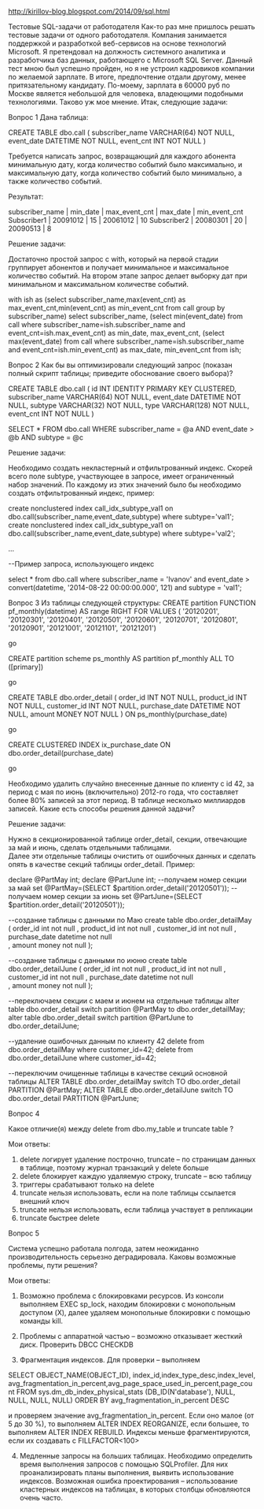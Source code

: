 http://kirillov-blog.blogspot.com/2014/09/sql.html

Тестовые SQL-задачи от работодателя
Как-то раз мне пришлось решать тестовые задачи от одного работодателя. Компания занимается поддержкой и разработкой веб-сервисов на основе технологий Microsoft. Я претендовал на должность системного аналитика и разработчика баз данных, работающего с Microsoft SQL Server.  Данный тест мною был успешно пройден, но я не устроил кадровиков компании по желаемой зарплате. В итоге, предпочтение отдали другому, менее притязательному кандидату. По-моему, зарплата в 60000 руб по Москве является небольшой для человека, владеющими подобными технологиями. Таково уж мое мнение. Итак, следующие задачи:


Вопрос 1
Дана таблица:

CREATE TABLE dbo.call 
  ( 
     subscriber_name VARCHAR(64) NOT NULL, 
     event_date      DATETIME NOT NULL, 
     event_cnt       INT NOT NULL 
  ) 

Требуется написать запрос, возвращающий для каждого абонента минимальную дату, когда количество событий было максимально, и максимальную дату, когда количество событий было минимально, а также количество событий.

Результат:

subscriber_name |	min_date	|	max_event_cnt	|	max_date	|	min_event_cnt
Subscriber1		|	20091012	|	15				|	20061012	|	10
Subscriber2		|	20080301	|	20				|	20090513	|	8


Решение задачи:

Достаточно простой запрос c with, который на первой стадии  группирует абонентов и получает минимальное и максимальное количество событий. На втором этапе запрос делает выборку дат при минимальном и максимальном количестве событий.

with ish as (select subscriber_name,max(event_cnt) as max_event_cnt,min(event_cnt) as min_event_cnt from call
group by subscriber_name)
select
subscriber_name,
(select min(event_date) from call where subscriber_name=ish.subscriber_name and event_cnt=ish.max_event_cnt) as min_date,
max_event_cnt,
(select max(event_date) from call where subscriber_name=ish.subscriber_name and event_cnt=ish.min_event_cnt) as max_date,
min_event_cnt
from ish;


Вопрос 2 
Как бы вы оптимизировали следующий запрос (показан полный скрипт таблицы; приведите обоснование своего выбора)?

CREATE TABLE dbo.call 
  ( 
     id              INT IDENTITY PRIMARY KEY CLUSTERED, 
     subscriber_name VARCHAR(64) NOT NULL, 
     event_date      DATETIME NOT NULL, 
     subtype         VARCHAR(32) NOT NULL, 
     type            VARCHAR(128) NOT NULL, 
     event_cnt       INT NOT NULL 
  ) 

SELECT * 
FROM   dbo.call 
WHERE  subscriber_name = @a 
       AND event_date > @b 
       AND subtype = @c 


Решение задачи:

Необходимо создать некластерный и отфильтрованный индекс.
Скорей всего поле subtype, участвующее в запросе, имеет ограниченный набор значений.  По каждому из этих значений было бы необходимо создать отфильтрованный индекс, пример:


create nonclustered index call_idx_subtype_val1 on dbo.call(subscriber_name,event_date,subtype) where subtype='val1';
create nonclustered index call_idx_subtype_val1 on dbo.call(subscriber_name,event_date,subtype) where subtype='val2';

...

--Пример запроса, использующего индекс

select *
from dbo.call
where subscriber_name = 'Ivanov' and event_date >
convert(datetime, '2014-08-22 00:00:00.000',  121)
 and subtype = 'val1';




Вопрос 3
Из таблицы следующей структуры:
CREATE partition FUNCTION pf_monthly(datetime) AS range RIGHT FOR VALUES ( 
'20120201', '20120301', '20120401', '20120501', '20120601', '20120701', 
'20120801', '20120901', '20121001', '20121101', '20121201') 

go 

CREATE partition scheme ps_monthly AS partition pf_monthly ALL TO ([primary]) 

go 

CREATE TABLE dbo.order_detail 
  ( 
     order_id      INT NOT NULL, 
     product_id    INT NOT NULL, 
     customer_id   INT NOT NULL, 
     purchase_date DATETIME NOT NULL, 
     amount        MONEY NOT NULL 
  ) 
ON ps_monthly(purchase_date) 

go 

CREATE CLUSTERED INDEX ix_purchase_date 
  ON dbo.order_detail(purchase_date) 

go 

Необходимо удалить случайно внесенные данные по клиенту с id 42, за период с мая по июнь (включительно) 2012-го года, что составляет более 80% записей за этот период. В таблице несколько миллиардов записей. Какие есть способы решения данной задачи?


Решение задачи:

Нужно в секционированной таблице order_detail, секции, отвечающие за май и июнь, сделать отдельными таблицами.  
Далее эти отдельные таблицы очистить от ошибочных данных и  сделать опять в качестве секций таблицы order_detail.
Пример:


declare @PartMay  int;
declare @PartJune  int;
--получаем номер секции за май
set @PartMay=(SELECT  $partition.order_detail('20120501'));
--получаем номер секции за июнь
set @PartJune=(SELECT  $partition.order_detail('20120501'));

--создание таблицы с данными по Маю
create table dbo.order_detailMay         (
                               order_id int       not null
                ,              product_id int   not null
                ,              customer_id int               not null
                ,              purchase_date datetime not null           
                ,              amount               money                 not null
);

--создание таблицы с данными по июню
create table dbo.order_detailJune         (
 order_id int      not null
                ,              product_id int   not null
                ,              customer_id int               not null
                ,              purchase_date datetime not null           
                ,              amount               money                 not null
);

--переключаем секции с маем и июнем на отдельные таблицы
alter table dbo.order_detail switch partition @PartMay to dbo.order_detailMay;
alter table dbo.order_detail switch partition @PartJune to dbo.order_detailJune;

--удаление ошибочных данным по клиенту 42
delete from dbo.order_detailMay where customer_id=42;
delete from dbo.order_detailJune where customer_id=42;

--переключим очищенные таблицы в качестве секций основной таблицы
ALTER TABLE dbo.order_detailMay switch TO dbo.order_detail PARTITION @PartMay;
ALTER TABLE dbo.order_detailJune switch TO dbo.order_detail PARTITION @PartJune;



Вопрос 4

Какое отличие(я) между delete from dbo.my_table и truncate table ?

Мои ответы:

1. delete логирует удаление построчно,  truncate – по страницам  данных в таблице, поэтому журнал транзакций у delete больше
2. delete блокирует каждую удаляемую строку, truncate – всю таблицу
3. триггеры срабатывают только на delete
4. truncate нельзя использовать, если на поле таблицы ссылается  внешний ключ
5. truncate нельзя использовать, если таблица участвует в репликации
6. truncate быстрее delete


Вопрос 5

Система успешно работала полгода, затем неожиданно производительность серьезно деградировала. Каковы возможные проблемы, пути решения?

Мои ответы:

1) Возможно проблема с блокировками ресурсов. Из консоли выполняем EXEC
sp_lock, находим блокировки с монопольным доступом (X), далее удаляем
монопольные блокировки с помощью команды kill.

2) Проблемы с аппаратной частью – возможно отказывает жесткий диск. Проверить DBCC CHECKDB

3) Фрагментация индексов.  Для проверки – выполняем

SELECT OBJECT_NAME(OBJECT_ID), index_id,index_type_desc,index_level,
avg_fragmentation_in_percent,avg_page_space_used_in_percent,page_count
FROM sys.dm_db_index_physical_stats
(DB_ID(N'database'), NULL, NULL, NULL, NULL)
ORDER BY avg_fragmentation_in_percent DESC


и проверяем значение avg_fragmentation_in_percent. Если оно малое (от 5 до 30 %), то выполняем ALTER INDEX REORGANIZE, если большее, то выполняем ALTER INDEX REBUILD. Индексы меньше фрагментируются, если их создавать с FILLFACTOR<100>

4) Медленные запросы на больших таблицах. Необходимо определить время выполнения запросов с помощью SQLProfiler. Для них  проанализировать планы выполнения, выявить использование индексов. Возможная ошибка проектирования – использование кластерных индексов на таблицах,  в которых столбцы обновляются очень часто.
